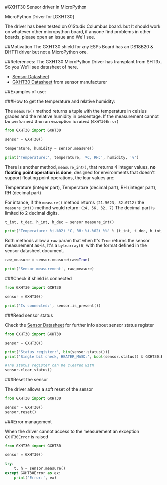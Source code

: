 #GXHT30 Sensor driver in MicroPython

MicroPython Driver for [GXHT30]

The driver has been tested on 01Studio Columbus board. but It should work on whatever other micropython board, if anyone find problems in other boards, please open an issue and We'll see.

##Motivation
The GXHT30 shield for any ESPs Board has an DS18B20 & DHT11 driver but not a MicroPython one.

##References:
The GXHT30 MicroPython Driver has transplant from SHT3x. So you We'll see datasheet of here.
* [Sensor Datasheet](https://www.sensirion.com/fileadmin/user_upload/customers/sensirion/Dokumente/2_Humidity_Sensors/Sensirion_Humidity_Sensors_SHT3x_Datasheet_digital.pdf)
* [GXHT30 Datasheet](https://atta.szlcsc.com/upload/public/pdf/source/20210421/C2758005_1AAAA4DD875C189861E5CD415617BEF2.pdf?Expires=4070880000&OSSAccessKeyId=LTAIJDIkh7KmGS1H&Signature=RSKSP%2FgQfazn4QoFrVZ9DNe5LVk%3D&response-content-disposition=attachment%3Bfilename%3DC2758005_%25E6%25B8%25A9%25E6%25B9%25BF%25E5%25BA%25A6%25E4%25BC%25A0%25E6%2584%259F%25E5%2599%25A8_2021-04-21.PDF) from sensor manufacturer

##Examples of use:

###How to get the temperature and relative humidity:

The `measure()` method returns a tuple with the temperature in celsius grades and the relative humidity in percentage. 
If the measurement cannot be performed then an exception is raised (`GXHT30Error`)

```python
from GXHT30 import GXHT30

sensor = GXHT30()

temperature, humidity = sensor.measure()

print('Temperature:', temperature, 'ºC, RH:', humidity, '%')
```

There is another method, `measure_int()`, that returns 4 integer values, **no floating point operation is done**, designed 
for environments that doesn't support floating point operations, the four values are: 

Temperature (integer part), Temperature (decimal part), RH (integer part), RH (decimal part)

For intance, if the `measure()` method returns `(21.5623, 32.0712)` the `measure_int()` method would return: `(24, 56, 32, 7)` The decimal 
part is limited to 2 decimal digits.

```python
t_int, t_dec, h_int, h_dec = sensor.measure_int()

print('Temperature: %i.%02i °C, RH: %i.%02i %%' % (t_int, t_dec, h_int, h_dec))
```

Both methods allow a `raw` param that when It's `True` returns the sensor measurement as-is, It's a `bytearray(6)` with the format defined in the sensor datasheet document.

```python
raw_measure = sensor.measure(raw=True)

print('Sensor measurement', raw_measure)
```

###Check if shield is connected

```python
from GXHT30 import GXHT30

sensor = GXHT30()

print('Is connected:', sensor.is_present())

```

###Read sensor status

Check the [Sensor Datasheet](https://atta.szlcsc.com/upload/public/pdf/source/20210421/C2758005_1AAAA4DD875C189861E5CD415617BEF2.pdf?Expires=4070880000&OSSAccessKeyId=LTAIJDIkh7KmGS1H&Signature=RSKSP%2FgQfazn4QoFrVZ9DNe5LVk%3D&response-content-disposition=attachment%3Bfilename%3DC2758005_%25E6%25B8%25A9%25E6%25B9%25BF%25E5%25BA%25A6%25E4%25BC%25A0%25E6%2584%259F%25E5%2599%25A8_2021-04-21.PDF) for further info about sensor status register
```python
from GXHT30 import GXHT30

sensor = GXHT30()

print('Status register:', bin(sensor.status()))
print('Single bit check, HEATER_MASK:', bool(sensor.status() & GXHT30.HEATER_MASK))

#The status register can be cleared with
sensor.clear_status()

```


###Reset the sensor

The driver allows a soft reset of the sensor

```python
from GXHT30 import GXHT30

sensor = GXHT30()
sensor.reset()

```



###Error management

When the driver cannot access to the measurement an exception `GXHT30Error` is raised

```python
from GXHT30 import GXHT30

sensor = GXHT30()

try:
    t, h = sensor.measure()
except GXHT30Error as ex:
    print('Error:', ex)


```
